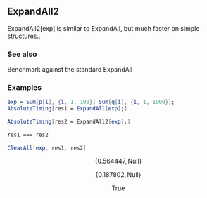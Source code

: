 ##  ExpandAll2 

ExpandAll2[exp]  is similar to ExpandAll, but much faster on simple structures..

###  See also 

Benchmark against the standard ExpandAll

###  Examples 

```mathematica
exp = Sum[p[i], {i, 1, 100}] Sum[q[i], {i, 1, 1000}];
AbsoluteTiming[res1 = ExpandAll[exp];] 
 
AbsoluteTiming[res2 = ExpandAll2[exp];] 
 
res1 === res2 
 
ClearAll[exp, res1, res2]
```

$$\{0.564447,\text{Null}\}$$

$$\{0.187802,\text{Null}\}$$

$$\text{True}$$